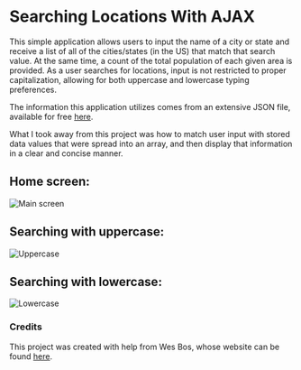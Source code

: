 # Searching Locations With AJAX

This simple application allows users to input the name of a city or state and receive a list of all of the cities/states (in the US) that match that search value. At the same time, a count of the total population of each given area is provided. As a user searches for locations, input is not restricted to proper capitalization, allowing for both uppercase and lowercase typing preferences.

The information this application utilizes comes from an extensive JSON file, available for free [here](https://gist.githubusercontent.com/Miserlou/c5cd8364bf9b2420bb29/raw/2bf258763cdddd704f8ffd3ea9a3e81d25e2c6f6/cities.json).

What I took away from this project was how to match user input with stored data values that were spread into an array, and then display that information in a clear and concise manner.

## Home screen:

![Main screen](https://i.imgur.com/BAB7seA.png?1 "Main screen")

## Searching with uppercase:

![Uppercase](https://i.imgur.com/nOEAGDh.png?1 "Uppercase")

## Searching with lowercase:

![Lowercase](https://i.imgur.com/kHmTe9z.png?2 "Lowercase")

### Credits

This project was created with help from Wes Bos, whose website can be found [here](https://wesbos.com/).


